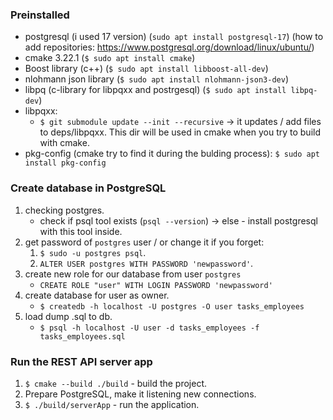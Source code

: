 ### Preinstalled

- postgresql (i used 17 version) (`sudo apt install postgresql-17`) (how to add repositories: https://www.postgresql.org/download/linux/ubuntu/)
- cmake 3.22.1 (`$ sudo apt install cmake`)
- Boost library (c++) (`$ sudo apt install libboost-all-dev`)
- nlohmann json library (`$ sudo apt install nlohmann-json3-dev`)
- libpq (c-library for libpqxx and postrgesql) (`$ sudo apt install libpq-dev`)
- libpqxx:
    - `$ git submodule update --init --recursive` -> it updates / add files to deps/libpqxx. This dir
    will be used in cmake when you try to build with cmake.
- pkg-config (cmake try to find it during the bulding process): `$ sudo apt install pkg-config`

### Create database in PostgreSQL

1. checking postgres.
    - check if psql tool exists (`psql --version`) -> else - install postgresql with this tool inside.
2. get password of `postgres` user / or change it if you forget:
    1. `$ sudo -u postgres psql`.
    2. `ALTER USER postgres WITH PASSWORD 'newpassword'`.
3. create new role for our database from user `postgres`
    - `CREATE ROLE "user" WITH LOGIN PASSWORD 'newpassword'`  
4. create database for user as owner.
    - `$ createdb -h localhost -U postgres -O user tasks_employees`
5. load dump .sql to db.
    - `$ psql -h localhost -U user -d tasks_employees -f tasks_employees.sql`


### Run the REST API server app

1. `$ cmake --build ./build` - build the project.
2. Prepare PostgreSQL, make it listening new connections.
3. `$ ./build/serverApp` - run the application.